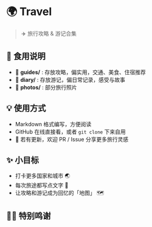 # 🌍 Travel

> ✈️ 旅行攻略 & 游记合集  


## 🍪 食用说明

- 📂 **guides/** : 存放攻略，偏实用，交通、美食、住宿推荐  
- 📂 **diary/** : 存放游记，偏日常记录，感受与故事  
- 📂 **photos/** : 部分旅行照片


## 💡 使用方式

- Markdown 格式编写，方便阅读  
- GitHub 在线直接看，或者 `git clone` 下来自用  
- 📌 若有更新，欢迎 PR / Issue 分享更多旅行灵感  


## ✨ 小目标

- 打卡更多国家和城市 🌏  
- 每次旅途都写点文字 📒  
- 让攻略和游记成为回忆的「地图」 🗺️  


## 🐻‍❄️ 特别鸣谢

